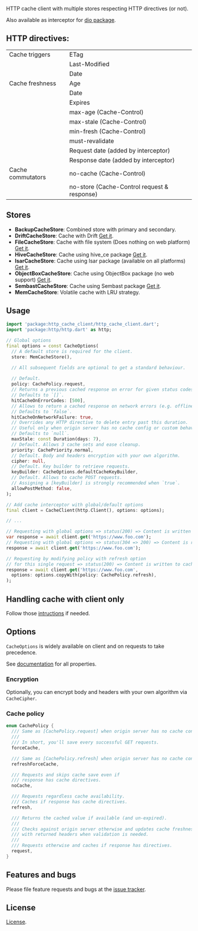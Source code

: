 HTTP cache client with multiple stores respecting HTTP directives (or not).

Also available as interceptor for [dio package](https://pub.dev/packages/dio_cache_interceptor).

## HTTP directives:
|                   |                                                           |
|-------------------|-----------------------------------------------------------|
| Cache triggers    | ETag                                                      |
|                   | Last-Modified                                             |
|                   | Date                                                      |
| Cache freshness   | Age                                                       |
|                   | Date                                                      |
|                   | Expires                                                   |
|                   | max-age (Cache-Control)                                   |
|                   | max-stale (Cache-Control)                                 |
|                   | min-fresh (Cache-Control)                                 |
|                   | must-revalidate                                           |
|                   | Request date (added by interceptor)                       |
|                   | Response date (added by interceptor)                      |
| Cache commutators | no-cache (Cache-Control)                                  |
|                   | no-store (Cache-Control request & response)               |

## Stores
- __BackupCacheStore__: Combined store with primary and secondary.
- __DriftCacheStore__: Cache with Drift [Get it](https://pub.dev/packages/http_cache_drift_store).
- __FileCacheStore__: Cache with file system (Does nothing on web platform) [Get it](https://pub.dev/packages/http_cache_file_store).
- __HiveCacheStore__: Cache using hive_ce package [Get it](https://pub.dev/packages/http_cache_hive_store).
- __IsarCacheStore__: Cache using Isar package (available on all platforms) [Get it](https://pub.dev/packages/http_cache_isar_store).
- __ObjectBoxCacheStore__: Cache using ObjectBox package (no web support) [Get it](https://pub.dev/packages/http_cache_objectbox_store).
- __SembastCacheStore__: Cache using Sembast package [Get it](https://pub.dev/packages/http_cache_sembast_store).
- __MemCacheStore__: Volatile cache with LRU strategy.

## Usage

```dart
import 'package:http_cache_client/http_cache_client.dart';
import 'package:http/http.dart' as http;

// Global options
final options = const CacheOptions(
  // A default store is required for the client.
  store: MemCacheStore(),

  // All subsequent fields are optional to get a standard behaviour.
  
  // Default.
  policy: CachePolicy.request,
  // Returns a previous cached response on error for given status codes.
  // Defaults to `[]`.
  hitCacheOnErrorCodes: [500],
  // Allows to return a cached response on network errors (e.g. offline usage).
  // Defaults to `false`.
  hitCacheOnNetworkFailure: true,
  // Overrides any HTTP directive to delete entry past this duration.
  // Useful only when origin server has no cache config or custom behaviour is desired.
  // Defaults to `null`.
  maxStale: const Duration(days: 7),
  // Default. Allows 3 cache sets and ease cleanup.
  priority: CachePriority.normal,
  // Default. Body and headers encryption with your own algorithm.
  cipher: null,
  // Default. Key builder to retrieve requests.
  keyBuilder: CacheOptions.defaultCacheKeyBuilder,
  // Default. Allows to cache POST requests.
  // Assigning a [keyBuilder] is strongly recommended when `true`.
  allowPostMethod: false,
);

// Add cache interceptor with global/default options
final client = CacheClient(http.Client(), options: options);

// ...

// Requesting with global options => status(200) => Content is written to cache store.
var response = await client.get('https://www.foo.com');
// Requesting with global options => status(304 => 200) => Content is read from cache store.
response = await client.get('https://www.foo.com');

// Requesting by modifying policy with refresh option
// for this single request => status(200) => Content is written to cache store
response = await client.get('https://www.foo.com',
  options: options.copyWith(policy: CachePolicy.refresh),
);
```

## Handling cache with client only
Follow those [intructions](https://github.com/llfbandit/dart_http_cache/wiki/Handling-cache-with-client-only) if needed.

## Options
`CacheOptions` is widely available on client and on requests to take precedence.  

See [documentation](https://pub.dev/documentation/http_cache_client/latest/http_cache_client/http_cache_client-library.html) for all properties.

### Encryption
Optionally, you can encrypt body and headers with your own algorithm via `CacheCipher`.

### Cache policy
```dart
enum CachePolicy {
  /// Same as [CachePolicy.request] when origin server has no cache config.
  ///
  /// In short, you'll save every successful GET requests.
  forceCache,

  /// Same as [CachePolicy.refresh] when origin server has no cache config.
  refreshForceCache,

  /// Requests and skips cache save even if
  /// response has cache directives.
  noCache,

  /// Requests regardless cache availability.
  /// Caches if response has cache directives.
  refresh,

  /// Returns the cached value if available (and un-expired).
  ///
  /// Checks against origin server otherwise and updates cache freshness
  /// with returned headers when validation is needed.
  ///
  /// Requests otherwise and caches if response has directives.
  request,
}
```

## Features and bugs

Please file feature requests and bugs at the [issue tracker][tracker].

[tracker]: https://github.com/llfbandit/dart_http_cache/issues

## License

[License](https://github.com/llfbandit/dart_http_cache/blob/master/http_cache_client/LICENSE).
